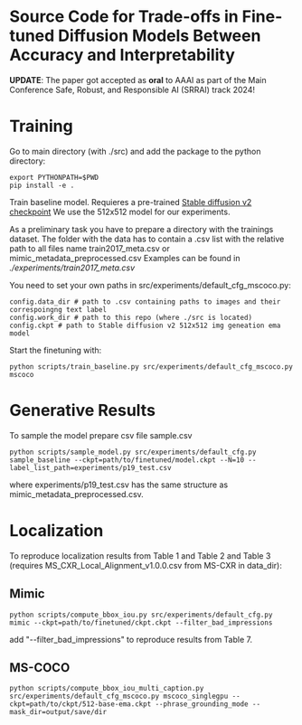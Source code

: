 # Source Code for Trade-offs in Fine-tuned Diffusion Models Between Accuracy and Interpretability 

**UPDATE**: The paper got accepted as **oral** to AAAI as part of the Main Conference Safe, Robust, and Responsible AI (SRRAI) track 2024!

# Training

Go to main directory (with ./src) and add the package to the python directory:

    export PYTHONPATH=$PWD
    pip install -e . 

Train baseline model. Requieres a pre-trained [Stable diffusion v2 checkpoint](https://github.com/Stability-AI/stablediffusion)
We use the 512x512 model for our experiments. 

As a preliminary task you have to prepare a directory with the trainings dataset. The folder with the data has to contain a .csv list with the relative path to all files name train2017_meta.csv or mimic_metadata_preprocessed.csv
Examples can be found in *./experiments/train2017_meta.csv*

You need to set your own paths in src/experiments/default_cfg_mscoco.py: 

    config.data_dir # path to .csv containing paths to images and their correspoingng text label
    config.work_dir # path to this repo (where ./src is located)
    config.ckpt # path to Stable diffusion v2 512x512 img geneation ema model


Start the finetuning with: 

    python scripts/train_baseline.py src/experiments/default_cfg_mscoco.py mscoco

# Generative Results 

To sample the model prepare csv file sample.csv 

    python scripts/sample_model.py src/experiments/default_cfg.py sample_baseline --ckpt=path/to/finetuned/model.ckpt --N=10 --label_list_path=experiments/p19_test.csv 

where experiments/p19_test.csv has the same structure as mimic_metadata_preprocessed.csv. 


# Localization 

To reproduce localization results from Table 1 and Table 2 and Table 3 (requires MS_CXR_Local_Alignment_v1.0.0.csv from MS-CXR in data_dir):

## Mimic 

    python scripts/compute_bbox_iou.py src/experiments/default_cfg.py mimic --ckpt=path/to/finetuned/ckpt.ckpt --filter_bad_impressions

add "--filter_bad_impressions" to reproduce results from Table 7.

## MS-COCO 

    python scripts/compute_bbox_iou_multi_caption.py src/experiments/default_cfg_mscoco.py mscoco_singlegpu --ckpt=path/to/ckpt/512-base-ema.ckpt --phrase_grounding_mode --mask_dir=output/save/dir
